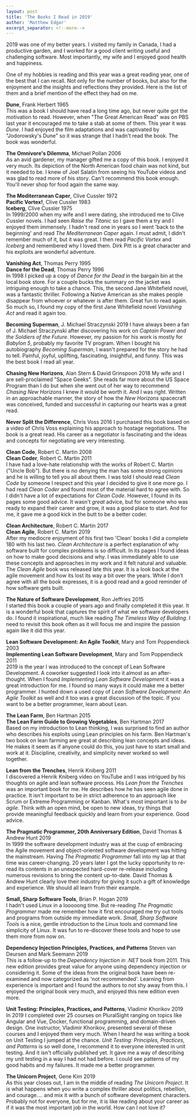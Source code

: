 ```yaml
---
layout: post
title: 'The Books I Read in 2019'
author: 'Matthew Edgar'
excerpt_separator: <!--more-->
---
```


2019 was one of my better years. I visited my family in Canada, I had a productive garden,
and I worked for a good client writing useful and challenging software. Most importantly,
my wife and I enjoyed good health and happiness.

One of my hobbies is reading and this year was a great reading year, one of the best that
I can recall. Not only for the number of books, but also for the enjoyment
and the insights and reflections they provided. Here is the list of them and a brief
mention of the effect they had on me.

<!--more-->

**Dune**, Frank Herbert 1965  
This was a book I should have read a long time ago, but never quite got the motivation to read. However,
when "The Great American Read" was on PBS last year it encouraged me to take a stab at some of them. This
year it was _Dune_. I had enjoyed the film adaptations and was captivated by "Jodorowsky's Dune" so it
was strange that I hadn't read the book. The book was wonderful.

**The Omnivore's Dilemma**, Michael Pollan 2006  
As an avid gardener, my manager gifted me a copy of this book. I enjoyed it very much. Its
depiction of the North American food chain was not kind, but it needed to be. I knew of Joel Salatin 
from seeing his YouTube videos and was glad to read more of his story. Can't recommend this book enough.
You'll never shop for food again the same way.

**The Mediterranean Caper**, Clive Cussler 1972  
**Pacific Vortex!**, Clive Cussler 1983  
**Iceberg**, Clive Cussler 1975  
In 1999/2000 when my wife and I were dating, she introduced me to Clive Cussler novels. I had seen
_Raise the Titanic_ so I gave them a try and I enjoyed them immensely. I hadn't read one in years 
so I went 'back to the beginning' and read _The Mediterranean Caper_ again. I must admit, I didn't 
remember much of it, but it was great. I then read _Pacific Vortex_ and _Iceberg_ and 
remembered why I loved them. Dirk Pitt is a great character and his exploits are wonderful adventure.

**Vanishing Act**, Thomas Perry 1995  
**Dance for the Dead**, Thomas Perry 1996  
In 1998 I picked up a copy of _Dance for the Dead_ in the bargain bin at the local book store. For
a couple bucks the summary on the jacket was intriguing enough to take a chance. This, the second Jane Whitefield
novel, was a fantastic thriller. Following a Native American as she makes people disappear from whoever or
whatever is after them. Great fun to read again. So much so, I found my copy of the first Jane Whitefield novel
_Vanishing Act_ and read it again too. 

**Becoming Superman**, J. Michael Straczynski 2019
I have always been a fan of J. Michael Straczynski after discovering his work on _Captain Power and the 
Soldiers of the Future_. However, my passion for his work is mostly for _Babylon 5_, probably my favorite
TV program. When I bought his autobiography _Becoming Superman_, I wasn't prepared for the story he had to
tell. Painful, joyful, uplifting, fascinating, insightful, and funny. This was the best book I read all year.

**Chasing New Horizons**, Alan Stern & David Grinspoon 2018
My wife and I are sell-proclaimed "Space Geeks". She reads far more about the US Space Program than I do
but when she went out of her way to recommend _Chasing New Horizons_ I knew it would be worth it. And I was right.
Written in an approachable manner, the story of how the _New Horizons_ spacecraft was conceived, funded and successful in capturing our hearts was a great read. 

**Never Split the Difference**, Chris Voss 2016
I purchased this book based on a video of Chris Voss explaining his approach to hostage negotiations. 
The book is a great read. His career as a negotiator is fascinating and the ideas and concepts for
negotiating are very interesting.

**Clean Code**, Robert C. Martin 2008  
**Clean Coder**, Robert C. Martin 2011  
I have had a love-hate relationship with the works of Robert C. Martin ("Uncle Bob"). But there 
is no denying the man has some strong opinions and he is willing to tell you all about them. I 
was told I should read _Clean Code_ by someone I respect and this year I decided to give it one more go.
I had read _Clean Coder_ and found most of the material hard to agree with. So I didn't have a lot 
of expectations for _Clean Code_. However, I found in its pages some good advice. It wasn't _great_
advice, but for someone who was ready to expand their career and grow, it was a good place to start.
And for me, it gave me a good kick in the butt to be a better coder.

**Clean Architecture**, Robert C. Martin 2017  
**Clean Agile**, Robert C. Martin 2019  
After my mediocre enjoyment of his first two 'Clean' books I did a complete 180 with his last two.
_Clean Architecture_ is a perfect explanation of why software built for complex problems is so 
difficult. In its pages I found ideas on how to make good decisions and why. I was immediately
able to use these concepts and approaches in my work and it felt natural and valuable. The _Clean Agile_
book wss released late this year. It is a look back at the agile movement and how its lost
its way a bit over the years. While I don't agree with all the book expresses, it is a good read
and a good reminder of how software gets built.

**The Nature of Software Development**, Ron Jeffries 2015  
I started this book a couple of years ago and finally completed it this year. It is a wonderful
book that captures the spirit of what we software developers do. I found it inspirational, much
like reading _The Timeless Way of Building_. I need to revisit this book often as it will focus
me and inspire the passion again like it did this year.

**Lean Software Development: An Agile Toolkit**, Mary and Tom Poppendieck 2003  
**Implementing Lean Software Development**, Mary and Tom Poppendieck 2011  
2019 is the year I was introduced to the concept of Lean Software Development. A coworker suggested
I look into it almost as an after-thought. When I found _Implementing Lean Software Development_ it
was a great introduction for me. I found so many ways it could make me a better programmer. I hunted
down a used copy of _Lean Software Development: An Agile Toolkit_ as well and it too was a great
discussion of the topic. If you want to be a better programmer, learn about Lean.

**The Lean Farm**, Ben Hartman 2015  
**The Lean Farm Guide to Growing Vegetables**, Ben Hartman 2017  
Based on my introduction to Lean thinking, I was surprised to find an author who describes his
exploits using Lean principles on his farm. Ben Hartman's two book on lean farming are great
at describing lean concepts and ideas. He makes it seem as if anyone could do this, you just 
have to start small and work at it. Discipline, creativity, and simplicity never worked so well together.

**Lean from the Trenches**, Henrik Kniberg 2011  
I discovered a Henrik Kniberg video on YouTube and I was intrigued by his thoughts on agile 
and lean software process. His _Lean from the Trenches_ was an important book for me. He describes
how he has seen agile done in practice. It isn't important to be in strict adherence to an approach
like Scrum or Extreme Programming or Kanban. What's most important is to _be agile_. Think with an
open mind, be open to new ideas, try things that provide meaningful feedback quickly and learn from
your experience. Good advice.

**The Pragmatic Programmer, 20th Anniversary Edition**, David Thomas & Andrew Hunt 2019  
In 1999 the software development industry was at the cusp of embracing the Agile movement and
object-oriented software development was hitting the mainstream. Having _The Pragmatic Programmer_
fall into my lap at that time was career-changing. 20 years later I got the lucky opportunity to
re-read its contents in an unexpected hard-cover re-release including numerous revisions to bring
the content up-to-date. David Thomas & Andrew Hunt clearly love their industry for giving it such a gift
of knowledge and experience. We should all learn from their example.

**Small, Sharp Software Tools**, Brian P. Hogan 2019  
I hadn't used Linux in a looooong time. But re-reading _The Pragmatic Programmer_ made me remember
how it first encouraged me try out tools and programs from outside my immediate work. _Small, Sharp Software Tools_
is a nice, gentle introduction to the Linux tools and command line simplicity of Linux. It 
was fun to re-discover these tools and hope to use them more from now on.

**Dependency Injection Principles, Practices, and Patterns** Steven van Deursen and Mark Seemann 2019  
This is a follow-up to the _Dependency Injection in .NET_ book from 2011. This new edition
provides great value for anyone using dependency injection or considering it. Some of the ideas
from the original book have been re-examined and now categorized as 'not recommended'. Learning
from experience is important and I found the authors to not shy away from this. I enjoyed the original 
book very much, and enjoyed this new edition even more.

**Unit Testing: Principles, Practices, and Patterns**, Vladimir Khorikov 2019  
In 2019 I completed over 25 courses on PluralSight ranging on topics like Angular and Vue, Docker, functional
programming, and domain-driven design. One instructor, Vladimir Khorikov, presented several of these
courses and I enjoyed them very much. When I heard he was writing a book on Unit Testing I jumped at the 
chance. _Unit Testing: Principles, Practices, and Patterns_ is so well done, I recommend it to everyone
interested in unit testing. And it isn't officially published yet. It gave me a way of describing
my unit testing in a way I had not had before. I could see patterns of my good habits and my 
failures. It made me a better programmer. 

**The Unicorn Project**, Gene Kim 2019  
As this year closes out, I am in the middle of reading _The Unicorn Project_. It is what happens
when you write a complex thriller about politics, rebellion, and courage.... and mix it with
a bunch of software development characters. Probably not for everyone, but for me, it is like reading 
about your career as if it was the most important job in the world. How can I not love it?


